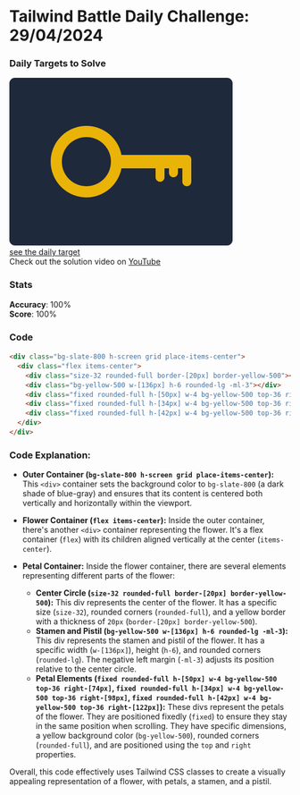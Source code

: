 # Tailwind Battle Daily Challenge: 29/04/2024

### Daily Targets to Solve

![picture of daily target](./images/29.png)  
[see the daily target](https://www.tailwindbattle.com/play/54)  
Check out the solution video on [YouTube](https://www.youtube.com/watch?v=GhA9DHqNxFA)

### Stats

**Accuracy**: 100%  
**Score**: 100%

### Code

```html
<div class="bg-slate-800 h-screen grid place-items-center">
  <div class="flex items-center">
    <div class="size-32 rounded-full border-[20px] border-yellow-500"></div>
    <div class="bg-yellow-500 w-[136px] h-6 rounded-lg -ml-3"></div>
    <div class="fixed rounded-full h-[50px] w-4 bg-yellow-500 top-36 right-[74px]"></div>
    <div class="fixed rounded-full h-[34px] w-4 bg-yellow-500 top-36 right-[98px]"></div>
    <div class="fixed rounded-full h-[42px] w-4 bg-yellow-500 top-36 right-[122px]"></div>
  </div>
</div>
```

### Code Explanation:

- **Outer Container (`bg-slate-800 h-screen grid place-items-center`):** This `<div>` container sets the background color to `bg-slate-800` (a dark shade of blue-gray) and ensures that its content is centered both vertically and horizontally within the viewport.

- **Flower Container (`flex items-center`):** Inside the outer container, there's another `<div>` container representing the flower. It's a flex container (`flex`) with its children aligned vertically at the center (`items-center`).

- **Petal Container:** Inside the flower container, there are several elements representing different parts of the flower:
  - **Center Circle (`size-32 rounded-full border-[20px] border-yellow-500`):** This div represents the center of the flower. It has a specific size (`size-32`), rounded corners (`rounded-full`), and a yellow border with a thickness of `20px` (`border-[20px] border-yellow-500`).
  - **Stamen and Pistil (`bg-yellow-500 w-[136px] h-6 rounded-lg -ml-3`):** This div represents the stamen and pistil of the flower. It has a specific width (`w-[136px]`), height (`h-6`), and rounded corners (`rounded-lg`). The negative left margin (`-ml-3`) adjusts its position relative to the center circle.
  - **Petal Elements (`fixed rounded-full h-[50px] w-4 bg-yellow-500 top-36 right-[74px]`, `fixed rounded-full h-[34px] w-4 bg-yellow-500 top-36 right-[98px]`, `fixed rounded-full h-[42px] w-4 bg-yellow-500 top-36 right-[122px]`):** These divs represent the petals of the flower. They are positioned fixedly (`fixed`) to ensure they stay in the same position when scrolling. They have specific dimensions, a yellow background color (`bg-yellow-500`), rounded corners (`rounded-full`), and are positioned using the `top` and `right` properties.

Overall, this code effectively uses Tailwind CSS classes to create a visually appealing representation of a flower, with petals, a stamen, and a pistil.